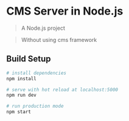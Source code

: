 # CMS Server in Node.js

> A Node.js project

> Without using cms framework

## Build Setup

``` bash
# install dependencies
npm install

# serve with hot reload at localhost:5000
npm run dev

# run production mode
npm start
```
